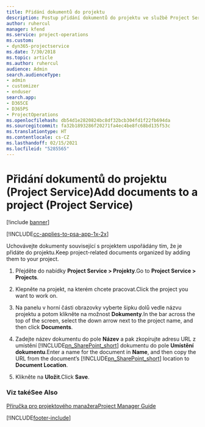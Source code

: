 ```yaml
---
title: Přidání dokumentů do projektu
description: Postup přidání dokumentů do projektu ve službě Project Service
author: ruhercul
manager: kfend
ms.service: project-operations
ms.custom:
- dyn365-projectservice
ms.date: 7/30/2018
ms.topic: article
ms.author: ruhercul
audience: Admin
search.audienceType:
- admin
- customizer
- enduser
search.app:
- D365CE
- D365PS
- ProjectOperations
ms.openlocfilehash: db54d1e2820824bc8df32bcb304fd1f22fb694da
ms.sourcegitcommit: fa32b1893286f20271fa4ec4be8fc68bd135f53c
ms.translationtype: HT
ms.contentlocale: cs-CZ
ms.lasthandoff: 02/15/2021
ms.locfileid: "5285565"
---
```

# <a name="add-documents-to-a-project-project-service"></a><span data-ttu-id="08dee-103">Přidání dokumentů do projektu (Project Service)</span><span class="sxs-lookup"><span data-stu-id="08dee-103">Add documents to a project (Project Service)</span></span>

[!include [banner](../includes/psa-now-project-operations.md)]

[!INCLUDE[cc-applies-to-psa-app-1x-2x](../includes/cc-applies-to-psa-app-1x-2x.md)]

<span data-ttu-id="08dee-104">Uchovávejte dokumenty související s projektem uspořádány tím, že je přidáte do projektu.</span><span class="sxs-lookup"><span data-stu-id="08dee-104">Keep project-related documents organized by adding them to your project.</span></span>  
  
1. <span data-ttu-id="08dee-105">Přejděte do nabídky **Project Service > Projekty**.</span><span class="sxs-lookup"><span data-stu-id="08dee-105">Go to **Project Service > Projects**.</span></span>  
  
2. <span data-ttu-id="08dee-106">Klepněte na projekt, na kterém chcete pracovat.</span><span class="sxs-lookup"><span data-stu-id="08dee-106">Click the project you want to work on.</span></span>  
  
3. <span data-ttu-id="08dee-107">Na panelu v horní části obrazovky vyberte šipku dolů vedle názvu projektu a potom klikněte na možnost **Dokumenty**.</span><span class="sxs-lookup"><span data-stu-id="08dee-107">In the bar across the top of the screen, select the down arrow next to the project name, and then click **Documents**.</span></span>  
  
4. <span data-ttu-id="08dee-108">Zadejte název dokumentu do pole **Název** a pak zkopírujte adresu URL z umístění [!INCLUDE[pn_SharePoint_short](../includes/pn-sharepoint-short.md)] dokumentu do pole **Umístění dokumentu**.</span><span class="sxs-lookup"><span data-stu-id="08dee-108">Enter a name for the document in **Name**,  and then copy the URL from the document’s [!INCLUDE[pn_SharePoint_short](../includes/pn-sharepoint-short.md)] location to **Document Location**.</span></span>  
  
5. <span data-ttu-id="08dee-109">Klikněte na **Uložit**.</span><span class="sxs-lookup"><span data-stu-id="08dee-109">Click **Save**.</span></span>  
  
### <a name="see-also"></a><span data-ttu-id="08dee-110">Viz také</span><span class="sxs-lookup"><span data-stu-id="08dee-110">See Also</span></span>  
 [<span data-ttu-id="08dee-111">Příručka pro projektového manažera</span><span class="sxs-lookup"><span data-stu-id="08dee-111">Project Manager Guide</span></span>](../psa/project-manager-guide.md)


[!INCLUDE[footer-include](../includes/footer-banner.md)]